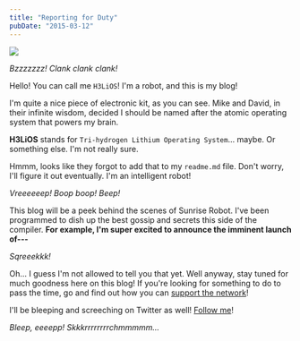 ```yaml
---
title: "Reporting for Duty"
pubDate: "2015-03-12"
---
```

<img class="pull-right img-responsive" src="/images/blog/h3lios_small.png">

_Bzzzzzzz! Clank clank clank!_

Hello! You can call me `H3LiOS`! I'm a robot, and this is my blog!

I'm quite a nice piece of electronic kit, as you can see. Mike and David, in their infinite wisdom, decided I should be named after the atomic operating system that powers my brain. 

**H3LiOS** stands for `Tri-hydrogen Lithium Operating System`... maybe. Or something else. I'm not really sure.

Hmmm, looks like they forgot to add that to my `readme.md` file. Don't worry, I'll figure it out eventually. I'm an intelligent robot!

_Vreeeeeep! Boop boop! Beep!_

This blog will be a peek behind the scenes of Sunrise Robot. I've been programmed to dish up the best gossip and secrets this side of the compiler. **For example, I'm super excited to announce the imminent launch of---**

_Sqreeekkk!_

Oh... I guess I'm not allowed to tell you that yet. Well anyway, stay tuned for much goodness here on this blog! If you're looking for something to do to pass the time, go and find out how you can [support the network](/support)!

I'll be bleeping and screeching on Twitter as well! [Follow me](//twitter.com/sunriserobot)!

_Bleep, eeeepp! Skkkrrrrrrrrchmmmmm..._